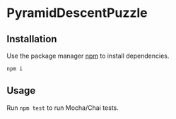# PyramidDescentPuzzle

## Installation

Use the package manager [npm](https://www.npmjs.com/) to install dependencies.

```bash
npm i
```

## Usage

Run ```npm test``` to run Mocha/Chai tests.